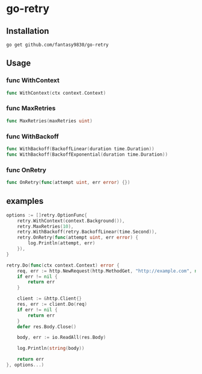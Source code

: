 # go-retry

## Installation
```shell
go get github.com/fantasy9830/go-retry
```

## Usage
### func WithContext
```go
func WithContext(ctx context.Context)
```

### func MaxRetries
```go
func MaxRetries(maxRetries uint)
```

### func WithBackoff
```go
func WithBackoff(BackoffLinear(duration time.Duration))
func WithBackoff(BackoffExponential(duration time.Duration))
```

### func OnRetry
```go
func OnRetry(func(attempt uint, err error) {})
```

## examples
```go
options := []retry.OptionFunc{
	retry.WithContext(context.Background()),
	retry.MaxRetries(10),
	retry.WithBackoff(retry.BackoffLinear(time.Second)),
	retry.OnRetry(func(attempt uint, err error) {
		log.Println(attempt, err)
	}),
}

retry.Do(func(ctx context.Context) error {
	req, err := http.NewRequest(http.MethodGet, "http://example.com", nil)
	if err != nil {
		return err
	}

	client := &http.Client{}
	res, err := client.Do(req)
	if err != nil {
		return err
	}
	defer res.Body.Close()

	body, err := io.ReadAll(res.Body)

	log.Println(string(body))

	return err
}, options...)

```